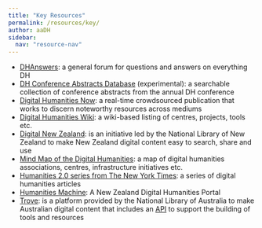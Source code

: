 ```yaml
---
title: "Key Resources"
permalink: /resources/key/
author: aaDH
sidebar:
  nav: "resource-nav"
---
```


- [DHAnswers](http://digitalhumanities.org/answers/): a general forum for questions and answers on everything DH
- [DH Conference Abstracts Database](http://209.20.69.206:8080/dh-abstracts/search) (experimental): a searchable collection of conference abstracts from the annual DH conference
- [Digital Humanities Now](http://digitalhumanitiesnow.org/): a real-time crowdsourced publication that works to discern noteworthy resources across mediums
- [Digital Humanities Wiki](http://digitalhumanities.pbwiki.com/): a wiki-based listing of centres, projects, tools etc.
- [Digital New Zealand](http://www.digitalnz.org/): is an initiative led by the National Library of New Zealand to make New Zealand digital content easy to search, share and use
- [Mind Map of the Digital Humanities](http://digitalhumanities.org/answers/): a map of digital humanities associations, centres, infrastructure initiatives etc.
- [Humanities 2.0 series from The New York Times](http://topics.nytimes.com/top/features/books/series/humanities_20/index.html?scp=1&sq=digital%20humanities&st=cse): a series of digital humanities articles
- [Humanities Machine](http://humanitiesmachine.org.nz/): A New Zealand Digital Humanities Portal
- [Trove](http://trove.nla.gov.au/): is a platform provided by the National Library of Australia to make Australian digital content that includes an [API](http://help.nla.gov.au/trove/building-with-trove) to support the building of tools and resources
